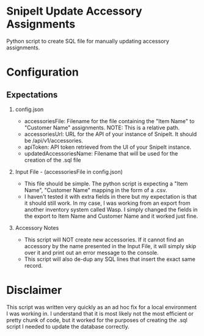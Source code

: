# SnipeIt Update Accessory Assignments
Python script to create SQL file for manually updating accessory assignments.

# Configuration
## Expectations
1) config.json
   - accessoriesFile: Filename for the file containing the "Item Name" to "Customer Name" assignments. NOTE: This is a relative path.
   - accessoriesUrl: URL for the API of your instance of SnipeIt. It should be <your SnipeIt Url>/api/v1/accessories.
   - apiToken: API token retrieved from the UI of your SnipeIt instance.
   - updatedAccessoriesName: Filename that will be used for the creation of the .sql file
  
2) Input File - (accessoriesFile in config.json)
   - This file should be simple. The python script is expecting a "Item Name", "Customer Name" mapping in the form of a .csv. 
   - I haven't tested it with extra fields in there but my expectation is that it should still work. In my case, I was working from an export from another inventory system called Wasp. I simply changed the fields in the export to Item Name and Customer Name and it worked just fine. 

3) Accessory Notes
   - This script will NOT create new accessories. If it cannot find an accessory by the name presented in the Input File, it will simply skip over it and print out an error message to the console.
   - This script will also de-dup any SQL lines that insert the exact same record. 

# Disclaimer
This script was written very quickly as an ad hoc fix for a local environment I was working in. I understand that it is most likely not the most efficient or pretty chunk of code, but it worked for the purposes of creating the .sql script I needed to update the database correctly.
